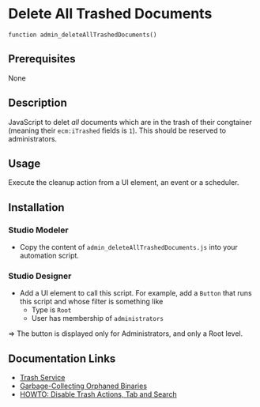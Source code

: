 # Delete All Trashed Documents

```
function admin_deleteAllTrashedDocuments()
```

## Prerequisites

None

## Description

JavaScript to delet _all_ documents which are in the trash of their congtainer (meaning their `ecm:iTrashed` fields is `1`). This should be reserved to administrators.

## Usage

Execute the cleanup action from a UI element, an event or a scheduler.

## Installation

### Studio Modeler

* Copy the content of `admin_deleteAllTrashedDocuments.js` into your automation script.

### Studio Designer

* Add a UI element to call this script. For example, add a `Button` that runs this script and whose filter is something like
  * Type is `Root`
  * User has membership of `administrators`

=> The button is displayed only for Administrators, and only a Root level.

## Documentation Links

- [Trash Service](https://doc.nuxeo.com/nxdoc/trash-service/)
- [Garbage-Collecting Orphaned Binaries](https://doc.nuxeo.com/nxdoc/garbage-collecting-orphaned-binaries/)
- [HOWTO: Disable Trash Actions, Tab and Search](https://doc.nuxeo.com/nxdoc/how-to-disable-trash/)

